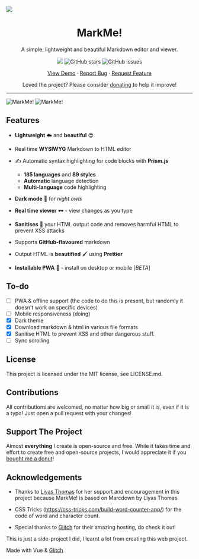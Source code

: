 <img src="https://cdn.glitch.com/e0b394db-80ae-4783-a487-56cecfa7615a%2Fmarkme-banner.png?v=1597063516762">

<div align="center">

  <h1>MarkMe!</h1>

  A simple, lightweight and beautiful Markdown editor and viewer.
  
  <a title="MadeWithVueJs.com Shield" href="https://madewithvuejs.com/p/markme/shield-link"><img src="https://madewithvuejs.com/storage/repo-shields/2535-shield.svg"/></a>
  <img alt="GitHub stars" src="https://img.shields.io/github/stars/khalby786/markme">
  <img alt="GitHub issues" src="https://img.shields.io/github/issues/khalby786/markme">
  
  <a href="https://markme.glitch.me">View Demo</a> · <a href="https://github.com/khalby786/MarkMe/issues">Report Bug</a> · <a href="https://github.com/khalby786/MarkMe/issues">Request Feature</a>
  
  Loved the project? Please consider <a href="https://buymeacoffee.com/khaleelgibran">donating</a> to help it improve!
  
</div>

---

![MarkMe!](https://cdn.glitch.com/e0b394db-80ae-4783-a487-56cecfa7615a%2FScreen%20Shot%202020-08-24%20at%204.28.56%20PM.png?v=1598272180342)
![MarkMe!](https://cdn.glitch.com/e0b394db-80ae-4783-a487-56cecfa7615a%2FScreen%20Shot%202020-08-24%20at%204.29.13%20PM.png?v=1598272181845)

## Features

- **Lightweight** ☁️ and **beautiful** 😍

- Real time **WYSIWYG** Markdown to HTML editor

- ✍️ Automatic syntax highlighting for code blocks with **Prism.js**
  - **185 languages** and **89 styles**
  - **Automatic** language detection
  - **Multi-language** code highlighting
  
- **Dark mode** 🌙 for *night owls*

- **Real time viewer** 🕶️ - view changes as you type

- **Sanitises** 🧹 your HTML output code and removes harmful HTML to prevent XSS attacks 

- Supports **GitHub-flavoured** markdown

- Output HTML is **beautified** 🖌️ using **Prettier**

- **Installable PWA** 💾 - install on desktop or mobile [*BETA*]

## To-do

- [ ] PWA & offline support (the code to do this is present, but randomly it doesn't work on specific devices)
- [ ] Mobile responsiveness (doing)
- [X] Dark theme
- [X] Download markdown & html in various file formats
- [X] Sanitise HTML to prevent XSS and other dangerous stuff.
- [ ] Sync scrolling

## License

This project is licensed under the MIT license, see LICENSE.md.

## Contributions

All contributions are welcomed, no matter how big or small it is, even if it is a typo! Just open a pull request with your changes!

## Support The Project

Almost **everything** I create is open-source and free. While it takes time and effort to create free and open-source projects, I would appreciate it if you <a href="https://buymeacoffee.com/khaleelgibran">bought me a donut</a>!

## Acknowledgements

* Thanks to [Liyas Thomas](https://liyasthomas.web.app) for her support and encouragement in this project because MarkMe! is based on Marcdown by Liyas Thomas.

* CSS Tricks (https://css-tricks.com/build-word-counter-app/) for the code of word and character count.

* Special thanks to [Glitch](https://glitch.com) for their amazing hosting, do check it out!

This is just a side-project I did, I learnt a lot from creating this web project. 

Made with Vue & [Glitch](https://glitch.com)